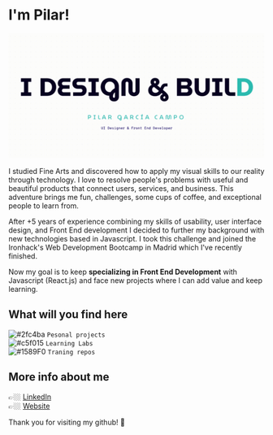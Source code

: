 # I'm Pilar!

![Hi I'm UI Designer and Front End Developer](https://github.com/PiliGar/PiliGar/raw/master/video.gif)

I studied Fine Arts and discovered how to apply my visual skills to our reality through technology. I love to resolve people's problems with useful and beautiful products that connect users, services, and business. This adventure brings me fun, challenges, some cups of coffee, and exceptional people to learn from.

After +5 years of experience combining my skills of usability, user interface design, and Front End development I decided to further my background with new technologies based in Javascript. I took this challenge and joined the Ironhack's Web Development Bootcamp in Madrid which I've recently finished.

Now my goal is to keep **specializing in Front End Development** with Javascript (React.js) and face new projects where I can add value and keep learning.

## What will you find here

![#2fc4ba](https://via.placeholder.com/15/2fc4ba/000000?text=+) `Pesonal projects`
<br>
![#c5f015](https://via.placeholder.com/15/c5f015/000000?text=+) `Learning Labs`
<br>
![#1589F0](https://via.placeholder.com/15/1589F0/000000?text=+) `Traning repos`
<br>

## More info about me

👉🏼 [LinkedIn](https://www.linkedin.com/in/pilargarciacampo)
<br>
👉🏼 [Website](https://www.pilargarciacampo.com)
<br>

Thank you for visiting my github! 💜
